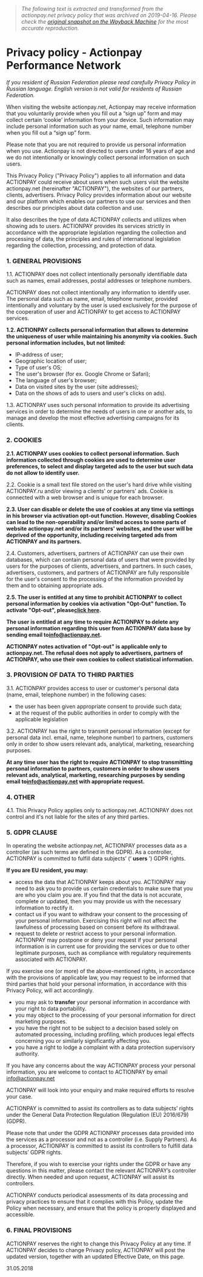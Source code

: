 > *The following text is extracted and transformed from the actionpay.net privacy policy that was archived on 2019-04-16. Please check the [original snapshot on the Wayback Machine](https://web.archive.org/web/20190416032841id_/https%3A//actionpay.net/ru-en/content/page%3Aprivacy-policy) for the most accurate reproduction.*

# Privacy policy - Actionpay Performance Network

_If you resident of Russian Federation please read carefully Privacy Policy in Russian language. English version is not valid for residents of Russian Federation._

When visiting the website actionpay.net, Actionpay may receive information that you voluntarily provide when you fill out a “sign up” form and may collect certain ‘cookie’ information from your device. Such information may include personal information such as your name, email, telephone number when you fill out a “sign up” form.

Please note that you are not required to provide us personal information when you use. Actionpay is not directed to users under 16 years of age and we do not intentionally or knowingly collect personal information on such users.

This Privacy Policy ("Privacy Policy") applies to all information and data ACTIONPAY could receive about users when such users visit the website actionpay.net (hereinafter "ACTIONPAY"), the websites of our partners, clients, advertisers. Privacy Policy provides information about our website and our platform which enables our partners to use our services and then describes our principles about data collection and use.

It also describes the type of data ACTIONPAY collects and utilizes when showing ads to users. ACTIONPAY provides its services strictly in accordance with the appropriate legislation regarding the collection and processing of data, the principles and rules of international legislation regarding the collection, processing, and protection of data.

### 1\. GENERAL PROVISIONS

1.1. ACTIONPAY does not collect intentionally personally identifiable data such as names, email addresses, postal addresses or telephone numbers.

ACTIONPAY does not collect intentionally any information to identify user. The personal data such as name, email, telephone number, provided intentionally and voluntary by the user is used exclusively for the purpose of the cooperation of user and ACTIONPAY to get access to ACTIONPAY services.

**1.2. ACTIONPAY collects personal information that allows to determine the uniqueness of user while maintaining his anonymity via cookies. Such personal information includes, but not limited:**

  * IP-address of user;
  * Geographic location of user;
  * Type of user's OS;
  * The user's browser (for ex. Google Chrome or Safari);
  * The language of user's browser;
  * Data on visited sites by the user (site addresses);
  * Data on the shows of ads to users and user's clicks on ads).



1.3. ACTIONPAY uses such personal information to provide its advertising services in order to determine the needs of users in one or another ads, to manage and develop the most effective advertising campaigns for its clients.

### 2\. COOKIES

**2.1. ACTIONPAY uses cookies to collect personal information. Such information collected through cookies are used to determine user preferences, to select and display targeted ads to the user but such data do not allow to identify user.**

2.2. Cookie is a small text file stored on the user's hard drive while visiting ACTIONPAY.ru and/or viewing a clients' or partners' ads. Cookie is connected with a web browser and is unique for each browser.

**2.3. User can disable or delete the use of cookies at any time via settings in his browser via activation opt-out function. However, disabling Cookies can lead to the non-operability and/or limited access to some parts of website actionpay.net and/or its partners' websites, and the user will be deprived of the opportunity, including receiving targeted ads from ACTIONPAY and its partners.**

2.4. Customers, advertisers, partners of ACTIONPAY can use their own databases, which can contain personal data of users that were provided by users for the purposes of clients, advertisers, and partners. In such cases, advertisers, customers, and partners of ACTIONPAY are fully responsible for the user's consent to the processing of the information provided by them and to obtaining appropriate ads.

**2.5. The user is entitled at any time to prohibit ACTIONPAY to collect personal information by cookies via activation "Opt-Out" function. To activate "Opt-out", please[click here](https://web.archive.org/ru-en/content/page:opt-out).**

**The user is entitled at any time to require ACTIONPAY to delete any personal information regarding this user from ACTIONPAY data base by sending email to[info@actionpay.net](mailto:info@actionpay.net).**

**ACTIONPAY notes activation of "Opt-out" is applicable only to actionpay.net. The refusal does not apply to advertisers, partners of ACTIONPAY, who use their own cookies to collect statistical information.**

### 3\. PROVISION OF DATA TO THIRD PARTIES

3.1. ACTIONPAY provides access to user or customer's personal data (name, email, telephone number) in the following cases:

  * the user has been given appropriate consent to provide such data;
  * at the request of the public authorities in order to comply with the applicable legislation



3.2. ACTIONPAY has the right to transmit personal information (except for personal data incl. email, name, telephone number) to partners, customers only in order to show users relevant ads, analytical, marketing, researching purposes.

**At any time user has the right to require ACTIONPAY to stop transmitting personal information to partners, customers in order to show users relevant ads, analytical, marketing, researching purposes by sending email to[info@actionpay.net](mailto:info@actionpay.net) with appropriate request.**

### 4\. OTHER

4.1. This Privacy Policy applies only to actionpay.net. ACTIONPAY does not control and it's not liable for the sites of any third parties.

### 5\. GDPR CLAUSE

In operating the website actionpay.net, ACTIONPAY processes data as a controller (as such terms are defined in the GDPR). As a controller, ACTIONPAY is committed to fulfill data subjects’ (‘ **users** ’) GDPR rights.

**If you are EU resident, you may:**

  * access the data that ACTIONPAY keeps about you. ACTIONPAY may need to ask you to provide us certain credentials to make sure that you are who you claim you are. If you find that the data is not accurate, complete or updated, then you may provide us with the necessary information to rectify it.
  * contact us if you want to withdraw your consent to the processing of your personal information. Exercising this right will not affect the lawfulness of processing based on consent before its withdrawal.
  * request to delete or restrict access to your personal information. ACTIONPAY may postpone or deny your request if your personal information is in current use for providing the services or due to other legitimate purposes, such as compliance with regulatory requirements associated with ACTIONPAY.



If you exercise one (or more) of the above-mentioned rights, in accordance with the provisions of applicable law, you may request to be informed that third parties that hold your personal information, in accordance with this Privacy Policy, will act accordingly.

  * you may ask to **transfer** your personal information in accordance with your right to data portability.
  * you may object to the processing of your personal information for direct marketing purposes.
  * you have the right not to be subject to a decision based solely on automated processing, including profiling, which produces legal effects concerning you or similarly significantly affecting you.
  * you have a right to lodge a complaint with a data protection supervisory authority.



If you have any concerns about the way ACTIONPAY process your personal information, you are welcome to contact to ACTIONPAY by email [info@actionpay.net](mailto:info@actionpay.net)

ACTIONPAY will look into your enquiry and make required efforts to resolve your case.

ACTIONPAY is committed to assist its controllers as to data subjects’ rights under the General Data Protection Regulation (Regulation (EU) 2016/679) (GDPR).

Please note that under the GDPR ACTIONPAY processes data provided into the services as a processor and not as a controller (i.e. Supply Partners). As a processor, ACTIONPAY is committed to assist its controllers to fulfill data subjects’ GDPR rights.

Therefore, if you wish to exercise your rights under the GDPR or have any questions in this matter, please contact the relevant ACTIONPAY’s controller directly. When needed and upon request, ACTIONPAY will assist its controllers.

ACTIONPAY conducts periodical assessments of its data processing and privacy practices to ensure that it complies with this Policy, update the Policy when necessary, and ensure that the policy is properly displayed and accessible.

### 6\. FINAL PROVISIONS

ACTIONPAY reserves the right to change this Privacy Policy at any time. If ACTIONPAY decides to change Privacy policy, ACTIONPAY will post the updated version, together with an updated Effective Date, on this page.

31.05.2018
